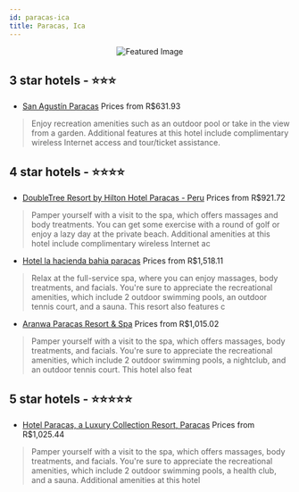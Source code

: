 ```yaml
---
id: paracas-ica
title: Paracas, Ica
---
```


<center><img src="https://i.travelapi.com/hotels/3000000/2430000/2427400/2427309/c9a693b0_z.jpg" alt="Featured Image" /></center>


##  3 star hotels - ⭐️⭐️⭐️

-    [San Agustín Paracas](https://us.hurb.com/hotels/paracas/san-agustin-paracas-JNP-JP227113?cmp=18055) Prices from R$631.93
   > Enjoy recreation amenities such as an outdoor pool or take in the view from a garden. Additional features at this hotel include complimentary wireless Internet access and tour/ticket assistance.

##  4 star hotels - ⭐️⭐️⭐️⭐️

-    [DoubleTree Resort by Hilton Hotel Paracas - Peru](https://us.hurb.com/hotels/paracas/doubletree-resort-by-hilton-hotel-paracas-peru-JNP-JP970644?cmp=18055) Prices from R$921.72
   > Pamper yourself with a visit to the spa, which offers massages and body treatments. You can get some exercise with a round of golf or enjoy a lazy day at the private beach. Additional amenities at this hotel include complimentary wireless Internet ac
-    [Hotel la hacienda bahia paracas](https://us.hurb.com/hotels/paracas/hotel-la-hacienda-bahia-paracas-JNP-JP684705?cmp=18055) Prices from R$1,518.11
   > Relax at the full-service spa, where you can enjoy massages, body treatments, and facials. You're sure to appreciate the recreational amenities, which include 2 outdoor swimming pools, an outdoor tennis court, and a sauna. This resort also features c
-    [Aranwa Paracas Resort & Spa](https://us.hurb.com/hotels/paracas/aranwa-paracas-resort-spa-JNP-JP919010?cmp=18055) Prices from R$1,015.02
   > Pamper yourself with a visit to the spa, which offers massages, body treatments, and facials. You're sure to appreciate the recreational amenities, which include 2 outdoor swimming pools, a nightclub, and an outdoor tennis court. This hotel also feat

##  5 star hotels - ⭐️⭐️⭐️⭐️⭐️

-    [Hotel Paracas, a Luxury Collection Resort, Paracas](https://us.hurb.com/hotels/paracas/hotel-paracas-a-luxury-collection-resort-paracas-JNP-JP973671?cmp=18055) Prices from R$1,025.44
   > Pamper yourself with a visit to the spa, which offers massages, body treatments, and facials. You're sure to appreciate the recreational amenities, which include 2 outdoor swimming pools, a health club, and a sauna. Additional amenities at this hotel
